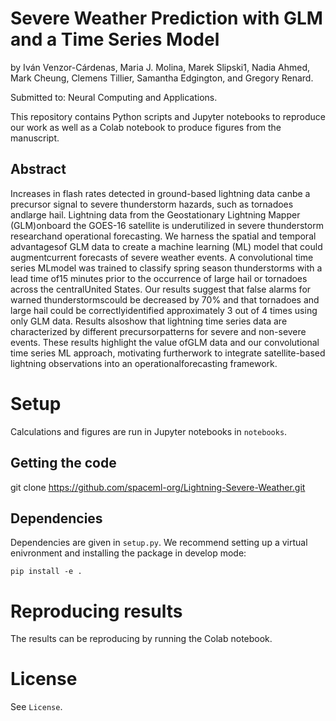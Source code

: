 # Severe Weather Prediction with GLM and a Time Series Model
by Iván Venzor-Cárdenas, Maria J. Molina, Marek Slipski1, Nadia Ahmed, Mark Cheung, Clemens Tillier, Samantha Edgington, and Gregory Renard.

Submitted to: Neural Computing and Applications.

This repository contains Python scripts and Jupyter notebooks to reproduce 
our work as well as a Colab notebook to produce figures from the manuscript.

## Abstract
Increases in flash rates detected in ground-based lightning data canbe a precursor signal to severe thunderstorm hazards, such as tornadoes andlarge hail. Lightning data from the Geostationary Lightning Mapper (GLM)onboard the GOES-16 satellite is underutilized in severe thunderstorm researchand operational forecasting. We harness the spatial and temporal advantagesof GLM data to create a machine learning (ML) model that could augmentcurrent forecasts of severe weather events. A convolutional time series MLmodel was trained to classify spring season thunderstorms with a lead time of15 minutes prior to the occurrence of large hail or tornadoes across the centralUnited States. Our results suggest that false alarms for warned thunderstormscould be decreased by 70% and that tornadoes and large hail could be correctlyidentified approximately 3 out of 4 times using only GLM data. Results alsoshow that lightning time series data are characterized by different precursorpatterns for severe and non-severe events. These results highlight the value ofGLM data and our convolutional time series ML approach, motivating furtherwork to integrate satellite-based lightning observations into an operationalforecasting framework.

# Setup
Calculations and figures are run in Jupyter notebooks in `notebooks`.

## Getting the code
git clone https://github.com/spaceml-org/Lightning-Severe-Weather.git

## Dependencies
Dependencies are given in `setup.py`. We recommend setting up a virtual enivronment
and installing the package in develop mode:
```
pip install -e .
```

# Reproducing results
The results can be reproducing by running the Colab notebook. 

# License
See `License`.
